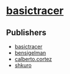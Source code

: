 # [basictracer](https://pypi.org/project/basictracer)



## Publishers
- [basictracer](https://pypi.org/user/basictracer)
- [bensigelman](https://pypi.org/user/bensigelman)
- [calberto.cortez](https://pypi.org/user/calberto.cortez)
- [shkuro](https://pypi.org/user/shkuro)

